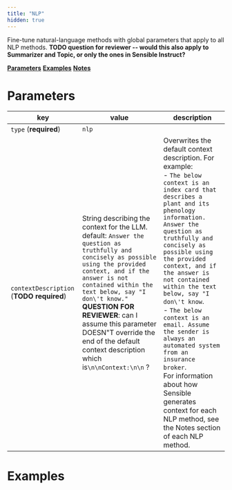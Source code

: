 ```yaml
---
title: "NLP"
hidden: true
---
```


Fine-tune natural-language methods with global parameters that apply to all NLP methods. **TODO question for reviewer -- would this also apply to Summarizer and Topic, or only the ones in Sensible Instruct?**

[**Parameters**](doc:nlp#parameters)
[**Examples**](doc:nlp#examples)
[**Notes**](doc:nlp#notes)

Parameters
====

| key                                      | value                                                        | description                                                  |
| ---------------------------------------- | ------------------------------------------------------------ | ------------------------------------------------------------ |
| `type` (**required**)                    | `nlp`                                                        |                                                              |
| `contextDescription` (**TODO required**) | String describing the context for the LLM. default:  `Answer the question as truthfully and concisely as possible using the provided context, and if the answer is not contained within the text below, say "I don\'t know."` <br/>**QUESTION FOR REVIEWER**: can I assume this parameter DOESN"T override the end of the default context description which is`\n\nContext:\n\n` ? | Overwrites the default context description.  For example:<br/> - `The below context is an index card that describes a plant and its phenology information. Answer the question as truthfully and concisely as possible using the provided context, and if the answer is not contained within the text below, say "I don\'t know`.  <br/> - `The below context is an email. Assume the sender is always an automated system from an insurance broker`. <br/>For information about how Sensible generates context for each NLP method, see the Notes section of each NLP method. |


Examples
====